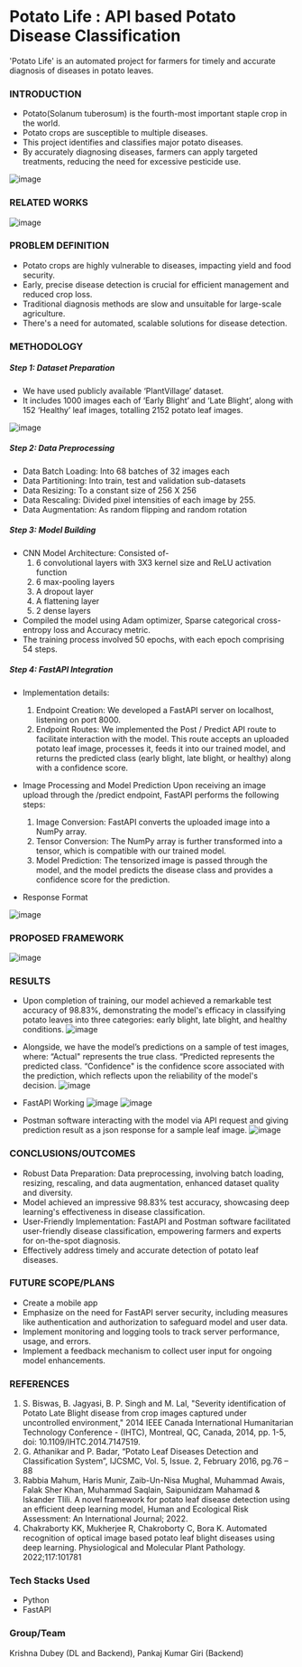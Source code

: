 # Potato Life : API based Potato Disease Classification 

'Potato Life' is an automated project for farmers for timely and accurate diagnosis of diseases in potato leaves.

### INTRODUCTION
- Potato(Solanum tuberosum) is the fourth-most important staple crop in the world.   
- Potato crops are susceptible to multiple diseases.
- This project identifies and classifies major potato diseases.
- By accurately diagnosing diseases, farmers can apply targeted treatments, reducing the need for excessive pesticide use.

![image](https://github.com/KD-Blitz/PotatoLife/assets/118080140/d31e8943-9e5d-4524-b15a-141998694ce5)

### RELATED WORKS
![image](https://github.com/KD-Blitz/PotatoLife/assets/118080140/2cf49bb6-f4da-4457-b784-1043395233ba)

### PROBLEM DEFINITION
- Potato crops are highly vulnerable to diseases, impacting yield and food security.
- Early, precise disease detection is crucial for efficient management and reduced crop loss.
- Traditional diagnosis methods are slow and unsuitable for large-scale agriculture.
- There's a need for automated, scalable solutions for disease detection.

### METHODOLOGY
##### Step 1: Dataset Preparation
- We have used publicly available ‘PlantVillage’ dataset.
- It includes 1000 images each of ‘Early Blight’ and ‘Late Blight’, along with 152 ‘Healthy’ leaf images, totalling 2152 potato leaf images.

![image](https://github.com/KD-Blitz/PotatoLife/assets/118080140/2414525f-a9c3-41ce-a4dd-168be5820b1c)

##### Step 2: Data Preprocessing
- Data Batch Loading: Into 68 batches of 32 images each
- Data Partitioning: Into train, test and validation sub-datasets
- Data Resizing: To a constant size of 256 X 256
- Data Rescaling: Divided pixel intensities of each image by 255.
- Data Augmentation: As random flipping and random rotation

##### Step 3: Model Building
- CNN Model Architecture: Consisted of-
  1) 6 convolutional layers with 3X3 kernel size and ReLU activation function
  2) 6 max-pooling layers 
  3) A dropout layer
  4) A flattening layer
  5) 2 dense layers
- Compiled the model using Adam optimizer, Sparse categorical cross-entropy loss and Accuracy metric.
- The training process involved 50 epochs, with each epoch comprising 54 steps.

##### Step 4: FastAPI Integration
- Implementation details:
  1) Endpoint Creation: We developed a FastAPI server on localhost, listening on port 8000.
  2) Endpoint Routes: We implemented the Post / Predict API route to facilitate interaction with the model. This route accepts an uploaded potato leaf image, processes it, feeds it into our trained model, and returns the predicted class (early blight, late blight, or healthy) along with a confidence score.
- Image Processing and Model Prediction
Upon receiving an image upload through the /predict endpoint, FastAPI performs the following steps:
  1) Image Conversion: FastAPI converts the uploaded image into a NumPy array.
  2) Tensor Conversion: The NumPy array is further transformed into a tensor, which is compatible with our trained model.
  3) Model Prediction: The tensorized image is passed through the model, and the model predicts the disease class and provides a confidence score for the prediction.

- Response Format

![image](https://github.com/KD-Blitz/PotatoLife/assets/118080140/f0d62ccf-869c-4c59-a73b-b9d561cb1255)

### PROPOSED FRAMEWORK
![image](https://github.com/KD-Blitz/PotatoLife/assets/118080140/c0f5cebc-a9d3-4870-81b5-8abd416b20c0)

### RESULTS
- Upon completion of training, our model achieved a remarkable test accuracy of 98.83%, demonstrating the model's efficacy in classifying potato leaves into three categories: early blight, late blight, and healthy conditions.
![image](https://github.com/KD-Blitz/PotatoLife/assets/118080140/d4a77d8c-e31f-41f6-b59f-0fce38e70c95)

- Alongside, we have the model’s predictions on a sample of test images, where:
   “Actual" represents the true class.
   “Predicted represents the predicted class.
   “Confidence" is the confidence score associated with the prediction, which reflects upon the reliability of the model's decision.
![image](https://github.com/KD-Blitz/PotatoLife/assets/118080140/199ceb75-6bd8-4ab3-9f99-a75f5dcf4ddb)

- FastAPI Working
![image](https://github.com/KD-Blitz/PotatoLife/assets/118080140/7798b018-aef7-4b34-b0af-c73fae61cb29)
![image](https://github.com/KD-Blitz/PotatoLife/assets/118080140/2443d89d-37e4-423d-af33-11f3fdf755dd)


- Postman software interacting with the model via API request and giving prediction result as a json response for a sample leaf image.
![image](https://github.com/KD-Blitz/PotatoLife/assets/118080140/349da7dc-f94e-420e-a528-1d6fbfc74606)

### CONCLUSIONS/OUTCOMES
- Robust Data Preparation: Data preprocessing, involving batch loading, resizing, rescaling, and data augmentation, enhanced dataset quality and diversity.
- Model achieved an impressive 98.83% test accuracy, showcasing deep learning's effectiveness in disease classification.
- User-Friendly Implementation: FastAPI and Postman software facilitated user-friendly disease classification, empowering farmers and experts for on-the-spot diagnosis.
- Effectively address timely and accurate detection of potato leaf diseases.

### FUTURE SCOPE/PLANS
- Create a mobile app
- Emphasize on the need for FastAPI server security, including measures like authentication and authorization to safeguard model and user data.
- Implement monitoring and logging tools to track server performance, usage, and errors. 
- Implement a feedback mechanism to collect user input for ongoing model enhancements.

### REFERENCES
1) S. Biswas, B. Jagyasi, B. P. Singh and M. Lal, "Severity identification of Potato Late Blight disease from crop images captured under uncontrolled environment," 2014 IEEE Canada International Humanitarian Technology Conference - (IHTC), Montreal, QC, Canada, 2014, pp. 1-5, doi: 10.1109/IHTC.2014.7147519.
2) G. Athanikar and P. Badar, “Potato Leaf Diseases Detection and Classification System”, IJCSMC, Vol. 5, Issue. 2, February 2016, pg.76 – 88
3) Rabbia Mahum, Haris Munir, Zaib-Un-Nisa Mughal, Muhammad Awais, Falak Sher Khan, Muhammad Saqlain, Saipunidzam Mahamad & Iskander Tlili. A novel framework for potato leaf disease detection using an efficient deep learning model, Human and Ecological Risk Assessment: An International Journal; 2022.
4) Chakraborty KK, Mukherjee R, Chakroborty C, Bora K. Automated recognition of optical image based potato leaf blight diseases using deep learning. Physiological and Molecular Plant Pathology. 2022;117:101781

### Tech Stacks Used
- Python
- FastAPI

### Group/Team
Krishna Dubey (DL and Backend), Pankaj Kumar Giri (Backend)

